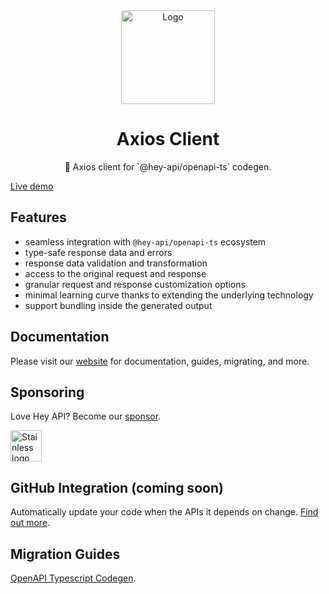 <div align="center">
  <img width="150" height="150" src="https://heyapi.dev/logo.png" alt="Logo">
  <h1 align="center"><b>Axios Client</b></h1>
  <p align="center">🚀 Axios client for `@hey-api/openapi-ts` codegen.</p>
</div>

[Live demo](https://stackblitz.com/edit/hey-api-client-axios-example?file=openapi-ts.config.ts,src%2Fclient%2Fschemas.gen.ts,src%2Fclient%2Fsdk.gen.ts,src%2Fclient%2Ftypes.gen.ts,src%2FApp.tsx)

## Features

- seamless integration with `@hey-api/openapi-ts` ecosystem
- type-safe response data and errors
- response data validation and transformation
- access to the original request and response
- granular request and response customization options
- minimal learning curve thanks to extending the underlying technology
- support bundling inside the generated output

## Documentation

Please visit our [website](https://heyapi.dev/) for documentation, guides, migrating, and more.

## Sponsoring

Love Hey API? Become our [sponsor](https://github.com/sponsors/hey-api).

<p>
  <a href="https://kutt.it/pkEZyc" target="_blank">
    <img alt="Stainless logo" height="50" src="https://heyapi.dev/images/stainless-logo-wordmark-480w.png" />
  </a>
</p>

## GitHub Integration (coming soon)

Automatically update your code when the APIs it depends on change. [Find out more](https://heyapi.dev/openapi-ts/integrations.html).

## Migration Guides

[OpenAPI Typescript Codegen](https://heyapi.dev/openapi-ts/migrating.html#openapi-typescript-codegen).
